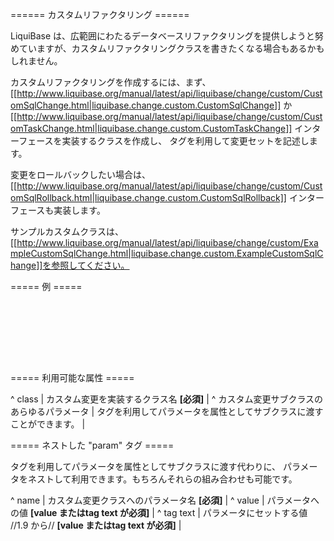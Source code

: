 ====== カスタムリファクタリング ======

LiquiBase は、広範囲にわたるデータベースリファクタリングを提供しようと努めていますが、カスタムリファクタリングクラスを書きたくなる場合もあるかもしれません。

カスタムリファクタリングを作成するには、まず、[[http://www.liquibase.org/manual/latest/api/liquibase/change/custom/CustomSqlChange.html|liquibase.change.custom.CustomSqlChange]] か [[http://www.liquibase.org/manual/latest/api/liquibase/change/custom/CustomTaskChange.html|liquibase.change.custom.CustomTaskChange]] インターフェースを実装するクラスを作成し、<custom> タグを利用して変更セットを記述します。

変更をロールバックしたい場合は、[[http://www.liquibase.org/manual/latest/api/liquibase/change/custom/CustomSqlRollback.html|liquibase.change.custom.CustomSqlRollback]] インターフェースも実装します。

サンプルカスタムクラスは、 [[http://www.liquibase.org/manual/latest/api/liquibase/change/custom/ExampleCustomSqlChange.html|liquibase.change.custom.ExampleCustomSqlChange]]を参照してください。


===== 例 =====

<code xml>
<customChange class="com.example.ExampleCustomChange">
    <param name="tableName" value="person"/>
    <param name="columnName" value="employee_id"/>
</customChange>
</code>

<code xml>
<customChange class="com.example.ExampleCustomChange"
    tableName="person"
    columnName="employee_id"/>
</code>

===== 利用可能な属性 =====

^ class  | カスタム変更を実装するクラス名 **[必須]**  |
^ カスタム変更サブクラスのあらゆるパラメータ  | <custom> タグを利用してパラメータを属性としてサブクラスに渡すことができます。  |



===== ネストした "param" タグ =====


<custom> タグを利用してパラメータを属性としてサブクラスに渡す代わりに、<param> パラメータをネストして利用できます。もちろんそれらの組み合わせも可能です。

^ name  | カスタム変更クラスへのパラメータ名 **[必須]**  |
^ value  | パラメータへの値 **[value またはtag text が必須]**  |
^ tag text  | パラメータにセットする値 //1.9 から// **[value またはtag text が必須]**  |